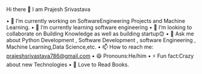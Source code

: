 Hi there 👋 I am Prajesh Srivastava


• 🔭 I’m currently working on SoftwareEngineering Projects and Machine Learning.
• 🌱 I’m currently learning software engineering
• 👯 I’m looking to collaborate on Building Knowledge as well as building startup😊
• 💬 Ask me about Python Development , Software Development , software Engineering , Machine Learning,Data Science,etc.
• 📫 How to reach me: prajeshsrivastava786@gmail.com
• 😄 Pronouns:He/him
• ⚡ Fun fact:Crazy about new Technologies
• 📖 Love to Read Books.
